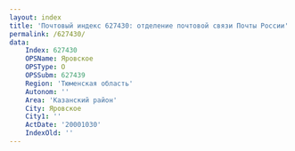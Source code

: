 ```yaml
---
layout: index
title: 'Почтовый индекс 627430: отделение почтовой связи Почты России'
permalink: /627430/
data:
    Index: 627430
    OPSName: Яровское
    OPSType: О
    OPSSubm: 627439
    Region: 'Тюменская область'
    Autonom: ''
    Area: 'Казанский район'
    City: Яровское
    City1: ''
    ActDate: '20001030'
    IndexOld: ''
---
```

